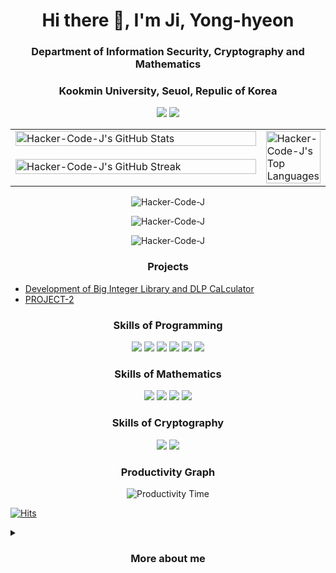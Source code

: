 
<!-- Replace YOUR-USERNAME with your actual Github username -->

<h1 align="center"> Hi there 👋, I'm Ji, Yong-hyeon </h1>
<h3 align="center"> Department of Information Security, Cryptography and Mathematics</h3>
<h3 align="center"> Kookmin University, Seuol, Repulic of Korea </h3>

<p align="center">
  <a href="https://www.linkedin.com/in/yong-hyeon-ji"><img src="https://img.shields.io/badge/-LinkedIn-blue?style=flat&logo=Linkedin&logoColor=white"></a>
  <a href="mailto:hacker3740@gmail.com"><img src="https://img.shields.io/badge/-Email-D14836?style=flat&logo=Gmail&logoColor=white"></a>
</p>

<p align="center">
  <table width="100%">
    <tr>
      <!-- First image on the left -->
      <td width="80%" valign="top">
        <img src="https://github-readme-stats.vercel.app/api?username=Hacker-Code-J&show_icons=true&theme=radical" alt="Hacker-Code-J's GitHub Stats" width="100%" />
      </td>
      <!-- Third image on the right, spanning the height of two rows -->
      <td width="80%" rowspan="2" valign="top">
        <img src="https://github-readme-stats.vercel.app/api/top-langs/?username=Hacker-Code-J&langs_count=8" alt="Hacker-Code-J's Top Languages" width="100%" />
      </td>
    </tr>
    <tr>
      <!-- Second image on the left -->
      <td width="100%" valign="top">
        <img src="https://github-readme-streak-stats.herokuapp.com/?user=Hacker-Code-J&theme=radical" alt="Hacker-Code-J's GitHub Streak" width="100%" />
      </td>
    </tr>
  </table>
</p>



<p align="center"> 
  <img src="https://github-readme-stats.vercel.app/api?username=Hacker-Code-J&show_icons=true&theme=radical" alt="Hacker-Code-J" />
</p>
 
<p align="center"> 
  <img src="https://github-readme-streak-stats.herokuapp.com/?user=Hacker-Code-J&theme=radical" alt="Hacker-Code-J" />
</p>

<p align="center"> 
  <img src="https://github-readme-stats.vercel.app/api/top-langs/?username=Hacker-Code-J&langs_count=8" alt="Hacker-Code-J" />
</p>

<h3 align="center"> Projects </h3>

<ul>
  <li><a href="https://github.com/Hacker-Code-J/PROJECT-1">Development of Big Integer Library and DLP CaLculator</a></li>
  <li><a href="https://github.com/Hacker-Code-J/PROJECT-2">PROJECT-2</a></li>
</ul>

<h3 align="center"> Skills of Programming </h3>

<p align="center">
  <img src="https://img.shields.io/badge/-LaTeX-008080?style=flat&logo=LaTeX&logoColor=white">
  <img src="https://img.shields.io/badge/-C-A8B9CC?style=flat&logo=C&logoColor=black">
  <img src="https://img.shields.io/badge/-SageMath-800442?style=flat&logo=Python&logoColor=white">
  <img src="https://img.shields.io/badge/-Python-3776AB?style=flat&logo=Python&logoColor=white">
  <img src="https://img.shields.io/badge/-Manim-FF69B4?style=flat&logo=Python&logoColor=white">
  <img src="https://img.shields.io/badge/-Haskell-5D4F85?style=flat&logo=Haskell&logoColor=white">
</p>

<h3 align="center"> Skills of Mathematics</h3>

<p align="center">
  <img src="https://img.shields.io/badge/Number%20Theory-9370DB?style=flat">
  <img src="https://img.shields.io/badge/Abstract%20Algebra-48D1CC?style=flat">
  <img src="https://img.shields.io/badge/Linear%20Algebra-FFA07A?style=flat">
  <img src="https://img.shields.io/badge/Probability%20Theory-FFD700?style=flat">
</p>

<h3 align="center"> Skills of Cryptography</h3>

<p align="center">
  <img src="https://img.shields.io/badge/Public%20Key%20Cryptography-20B2AA?style=flat">
  <img src="https://img.shields.io/badge/Quantum%20Cryptography-BA55D3?style=flat">
</p>

<h3 align="center"> Productivity Graph </h3>

<p align="center">
  <img src="https://github.com/Hacker-Code-J/Hacker-Code-J/blob/main/images/PRODUCTIVE_TIME.svg" alt="Productivity Time">
</p>

[![Hits](https://hits.seeyoufarm.com/api/count/incr/badge.svg?url=https%3A%2F%2Fgithub.com%2FHacker-Code-J&count_bg=%2320D7B2&title_bg=%23A163EF&icon=nintendogamecube.svg&icon_color=%23E7E7E7&title=Hacker-Code-J&edge_flat=false)](https://hits.seeyoufarm.com)

<details>
<summary><h3 align="center">More about me</h3></summary>

<h3 align="center"> About </h3>

<p>Additional information about you or your work.</p>

<h3 align="center"> Contact </h3>

<ul>
  <li>Email: hacker3740@gmail.com</li>
  <li>LinkedIn: <a href="https://www.linkedin.com/in/Hacker-Code-J/">Hacker-Code-J</a></li>
</ul>

</details>
